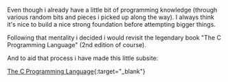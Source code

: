 Even though i already have a little bit of programming knowledge (through various random bits and pieces i picked up along the way). I always think it's nice to build a nice strong foundation before attempting bigger things.

Following that mentality i decided i would revisit the legendary book "The C Programming Language" (2nd edition of course).

And to aid that process i have made this little subsite:

<!-- [The C Programming Language]({{ site.baseurl }}/C-Programming-Language/book/index.html){:target="_blank"} -->

<!-- [The C Programming Language](https://robr-01.github.io/C-Programming-Language/book/index.html){:target="_blank"} -->

[The C Programming Language](/c-programming-language/book/index.html){:target="_blank"}